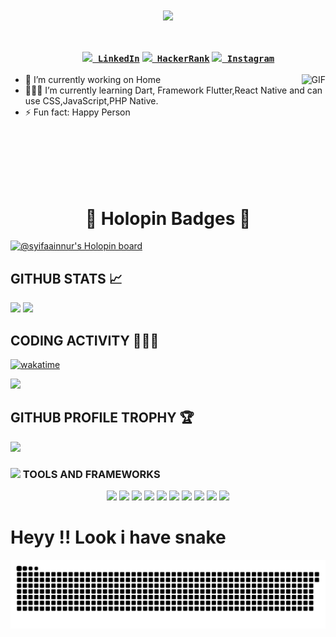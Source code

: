 <h1 align="center">
  <img src="https://readme-typing-svg.herokuapp.com?size=30&color=F7F7F7&background=FFFFFF00&lines=Hello%2C+There!;This+is+Syifa...;Nice+to+meet+you!&center=true">
</h1>
  <h3 align="center">
  <code>
    <a href="https://www.linkedin.com/in/syifa-ain-nur-manzila-32b6a3152/ title="LinkedIn"><img width="22" src="https://github.com/zumrudu-anka/zumrudu-anka/blob/master/images/linkedin.svg"> LinkedIn</a></code>
  <code><a href="https://www.hackerrank.com/syifaainnurm/" title="HackerRank Profile"><img width="22" src="https://github.com/zumrudu-anka/zumrudu-anka/blob/master/images/hackerrank.png"> HackerRank</a></code>
  <code><a href="https://www.instagram.com/syifa_a.m/" title="Instagram Profile"><img width="22" src="https://github.com/zumrudu-anka/zumrudu-anka/blob/master/images/instagram.svg"> Instagram</a></code>
</h3>

<img align="right" alt="GIF" src="https://media.giphy.com/media/iIqmM5tTjmpOB9mpbn/giphy.gif" />

- 🔭 I’m currently working on Home
- 👨🏻‍💻 I’m currently learning Dart, Framework Flutter,React Native and can use CSS,JavaScript,PHP Native.
- ⚡ Fun fact: Happy Person

<br/>
<br/>
<br/>
<br/>
<br/>                                                                                          
                                                                                
 <h1 align="center">📛 Holopin Badges 🔰</h1>

[![@syifaainnur's Holopin board](https://holopin.me/syifaainnur)](https://holopin.io/@syifaainnur)
## GITHUB STATS 📈
<p>
  <tr>
    
<td><img src="https://github-readme-stats.vercel.app/api?username=SyifaAinnur&show_icons=true&hide_border=true&theme=radical&layout=compact" /></td>
  <td><img src="https://github-readme-stats.vercel.app/api/top-langs/?username=SyifaAinnur&&layout=compact&langs_count=8&theme=radical&hide_border=true" height="195"/></td>
  </tr>
</p>


## CODING ACTIVITY 👨🏻‍💻
[![wakatime](https://wakatime.com/badge/user/fe54cec6-cb75-4d5a-95a9-26fa2c396803.svg)](https://wakatime.com/@fe54cec6-cb75-4d5a-95a9-26fa2c396803)
<p>
  <img src="https://github-readme-stats.vercel.app/api/wakatime?username=SyifaAinnur&layout=compact&theme=chartreuse-dark&hide_border=true&v=2" />
</p>


## GITHUB PROFILE TROPHY 🏆
<p>
  <img src="https://github-profile-trophy.vercel.app/?username=SyifaAinnur&margin-w=25&margin-h=25&column=10&theme=darkhub" />    
</p>

### <img src="https://raw.githubusercontent.com/alexnaiman/alexnaiman/master/resources/pickaxe.png" width="40px" /> TOOLS AND FRAMEWORKS
<p align="center">
<img src="https://raw.githubusercontent.com/alexnaiman/alexnaiman/master/resources/dev/csharp.svg" height="35px" style="vertical-align:top margin:6px 4px" />
        <img src="https://raw.githubusercontent.com/alexnaiman/alexnaiman/master/resources/dev/css3.svg" height="35px" style="vertical-align:top margin:6px 4px" />
       <img src="https://raw.githubusercontent.com/alexnaiman/alexnaiman/master/resources/dev/gamedev.svg" height="35px" style="vertical-align:top margin:6px 4px" />
          <img src="https://raw.githubusercontent.com/alexnaiman/alexnaiman/master/resources/dev/html.svg" height="35px" style="vertical-align:top margin:6px 4px" />
            <img src="https://raw.githubusercontent.com/alexnaiman/alexnaiman/master/resources/dev/js.svg" height="35px" style="vertical-align:top margin:6px 4px" />
           <img src="https://raw.githubusercontent.com/alexnaiman/alexnaiman/master/resources/dev/mobile.svg" height="35px" style="vertical-align:top margin:6px 4px" />
               <img src="https://raw.githubusercontent.com/alexnaiman/alexnaiman/master/resources/dev/react_native.svg" height="35px" style="vertical-align:top margin:6px 4px"/>
               <img src="https://raw.githubusercontent.com/alexnaiman/alexnaiman/master/resources/dev/react.svg" height="35px" style="vertical-align:top margin:6px 4px"/>
                            <img src="https://raw.githubusercontent.com/alexnaiman/alexnaiman/master/resources/dev/unity.svg" height="35px" style="vertical-align:top margin:6px 4px"/>
             <img src="https://raw.githubusercontent.com/alexnaiman/alexnaiman/master/resources/dev/visualstudio_code.svg" height="35px" style="vertical-align:top margin:6px 4px"/>
             
</p>

# Heyy !! Look i have snake

<img src="https://github.com/SyifaAinnur/SyifaAinnur/blob/output/github-contribution-grid-snake.svg">

